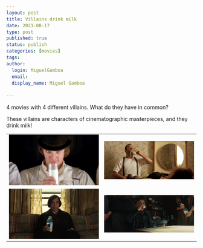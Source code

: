 ```yaml
---
layout: post
title: Villains drink milk
date: 2021-08-17
type: post
published: true
status: publish
categories: [movies]
tags:
author:
  login: MiguelGamboa
  email: 
  display_name: Miguel Gamboa
  
---
```


4 movies with 4 different villains. What do they have in common? 

These villains are characters of cinematographic masterpieces, and they drink milk! 

<table>
  <tr></tr>
    <td>
      <a href="https://www.imdb.com/title/tt0066921/" target="_blank">
        <img src="/assets/2021-08-17-villains-drink-milk-01.jpg" width="300px">
      </a>
    </td>
    <td>
      <a href="https://www.imdb.com/title/tt0110413/" target="_blank">
        <img src="/assets/2021-08-17-villains-drink-milk-02.jfif" width="300px">
      </a>
    </td>
  <tr>
    <td>
      <a href="https://www.imdb.com/title/tt0477348/" target="_blank">
        <img src="/assets/2021-08-17-villains-drink-milk-03.png" width="300px">
      </a>
    </td>
    <td>
      <a href="https://www.imdb.com/title/tt0361748/" target="_blank">
        <img src="/assets/2021-08-17-villains-drink-milk-04.jpg" width="300px">
      </a>
    </td>
  </tr>
</table>